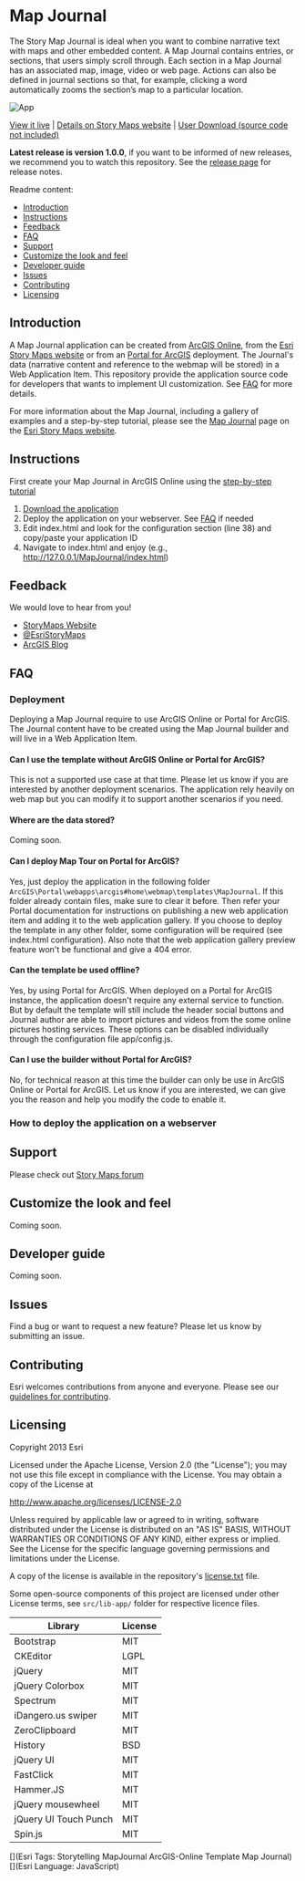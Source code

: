 Map Journal
===========

The Story Map Journal is ideal when you want to combine narrative text with maps and other embedded content. A Map Journal contains entries, or sections, that users simply scroll through. Each section in a Map Journal has an associated map, image, video or web page. Actions can also be defined in journal sections so that, for example, clicking a word automatically zooms the section’s map to a particular location.

![App](https://raw.github.com/Esri/map-journal-storytelling-template-js/master/map-journal-storytelling-template-js.png)

[View it live](http://links.esri.com/storymaps/map_journal_example_side_panel) | 
[Details on Story Maps website](http://storymapsdev.arcgis.com/en/app-list/map-journal/) |
[User Download (source code not included)](http://links.esri.com/storymaps/map_tour_template_zip)

**Latest release is version 1.0.0**, if you want to be informed of new releases, we recommend you to watch this repository. See the [release page](https://github.com/Esri/map-journal-storytelling-template-js/releases) for release notes.

Readme content:
 * [Introduction](#introduction)
 * [Instructions](#instructions)
 * [Feedback](#feedback)
 * [FAQ](#faq)
 * [Support](#support)
 * [Customize the look and feel](#customize-the-look-and-feel)
 * [Developer guide](#developer-guide)
 * [Issues](#issues)
 * [Contributing](#contributing)
 * [Licensing](#licensing)

## Introduction

A Map Journal application can be created from [ArcGIS Online](http://arcgis.com), from the [Esri Story Maps website](http://storymaps.arcgis.com/) or from an [Portal for ArcGIS](http://www.esri.com/software/arcgis/arcgisserver/extensions/portal-for-arcgis) deployment. The Journal's data (narrative content and reference to the webmap will be stored) in a Web Application Item.
This repository provide the application source code for developers that wants to implement UI customization.
See [FAQ](#deployment) for more details.

For more information about the Map Journal, including a gallery of examples and a step-by-step tutorial, please see the [Map Journal](http://storymaps.arcgis.com/en/app-list/map-journal/) page on the [Esri Story Maps website](http://storymaps.arcgis.com/).

## Instructions

First create your Map Journal in ArcGIS Online using the [step-by-step tutorial](http://storymaps.arcgis.com/en/app-list/map-tour/tutorial/)

1. [Download the application](http://links.esri.com/storymaps/map_tour_template_zip)
2. Deploy the application on your webserver. See [FAQ](#) if needed
3. Edit index.html and look for the configuration section (line 38) and copy/paste your application ID
4. Navigate to index.html and enjoy (e.g., http://127.0.0.1/MapJournal/index.html)

## Feedback

We would love to hear from you!
* [StoryMaps Website](http://storymaps.arcgis.com/)
* [@EsriStoryMaps](http://twitter.com/EsriStoryMaps)
* [ArcGIS Blog](http://blogs.esri.com/esri/arcgis/)

## FAQ

### Deployment

Deploying a Map Journal require to use ArcGIS Online or Portal for ArcGIS. The Journal content have to be created using the Map Journal builder and will live in a Web Application Item.

#### Can I use the template without ArcGIS Online or Portal for ArcGIS?
This is not a supported use case at that time. Please let us know if you are interested by another deployment scenarios. 
The application rely heavily on web map but you can modify it to support another scenarios if you need.

#### Where are the data stored?
Coming soon.

#### Can I deploy Map Tour on Portal for ArcGIS?
Yes, just deploy the application in the following folder `ArcGIS\Portal\webapps\arcgis#home\webmap\templates\MapJournal`. If this folder already contain files, make sure to clear it before. Then refer your Portal documentation for instructions on publishing a new web application item and adding it to the web application gallery. If you choose to deploy the template in any other folder, some configuration will be required (see index.html configuration). Also note that the web application gallery preview feature won't be functional and give a 404 error.

#### Can the template be used offline?
Yes, by using Portal for ArcGIS. When deployed on a Portal for ArcGIS instance, the application doesn't require any external service to function. But by default the template will still include the header social buttons and Journal author are able to import pictures and videos from the some online pictures hosting services. These options can be disabled individually through the configuration file app/config.js.

#### Can I use the builder without Portal for ArcGIS?
No, for technical reason at this time the builder can only be use in ArcGIS Online or Portal for ArcGIS. 
Let us know if you are interested, we can give you the reason and help you modify the code to enable it.

### How to deploy the application on a webserver

## Support

Please check out [Story Maps forum](http://forums.arcgis.com/forums/264-Story-Maps)

## Customize the look and feel

Coming soon.

## Developer guide

Coming soon.

## Issues

Find a bug or want to request a new feature?  Please let us know by submitting an issue.

## Contributing

Esri welcomes contributions from anyone and everyone. Please see our [guidelines for contributing](https://github.com/esri/contributing).

## Licensing
Copyright 2013 Esri

Licensed under the Apache License, Version 2.0 (the "License");
you may not use this file except in compliance with the License.
You may obtain a copy of the License at

   http://www.apache.org/licenses/LICENSE-2.0

Unless required by applicable law or agreed to in writing, software
distributed under the License is distributed on an "AS IS" BASIS,
WITHOUT WARRANTIES OR CONDITIONS OF ANY KIND, either express or implied.
See the License for the specific language governing permissions and
limitations under the License.

A copy of the license is available in the repository's [license.txt](https://raw.github.com/Esri/map-journal-storytelling-template-js/master/license.txt) file.

Some open-source components of this project are licensed under other License terms, see `src/lib-app/` folder for respective licence files.

| Library               | License   |
| --------------------- | --------- |
| Bootstrap 			| MIT 		|
| CKEditor 				| LGPL		|
| jQuery 				| MIT 		|
| jQuery Colorbox 		| MIT 		|
| Spectrum 				| MIT 		|
| iDangero.us swiper 	| MIT 		|
| ZeroClipboard 		| MIT 		|
| History 				| BSD 		|
| jQuery UI 			| MIT 		|
| FastClick 			| MIT 		|
| Hammer.JS 			| MIT 		| 
| jQuery mousewheel 	| MIT 		|
| jQuery UI Touch Punch | MIT 		|
| Spin.js 				| MIT 		|

[](Esri Tags: Storytelling MapJournal ArcGIS-Online Template Map Journal)
[](Esri Language: JavaScript)
